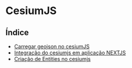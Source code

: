 # CesiumJS

## Índice

- [Carregar geojson no cesiumJS](https://github.com/Dirack/Estudos/tree/master/cesiumjs/hello_world#carregar-geojson-no-cesiumjs)
- [Integração do cesiumjs em aplicação NEXTJS](https://github.com/Dirack/Estudos/tree/master/cesiumjs/meuteste#integra%C3%A7%C3%A3o-do-cesiumjs-em-aplica%C3%A7%C3%A3o-nextjs)
- [Criação de Entities no cesiumjs](https://github.com/Dirack/Estudos/tree/master/cesiumjs/entities#entities)
